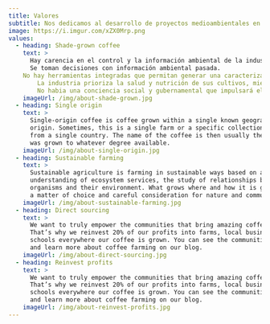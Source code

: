 ```yaml
---
title: Valores
subtitle: Nos dedicamos al desarrollo de proyectos medioambientales en todas sus fases, enfocados en el área marítima costera
image: https://i.imgur.com/xZX0Mrp.png
values:
  - heading: Shade-grown coffee
    text: >
      Hay carencia en el control y la información ambiental de la industria acuícola.
      Se toman decisiones con información ambiental pasada.
    No hay herramientas integradas que permitan generar una caracterización en tiempo real y predicción en corto plazo del impacto ambiental. 
        La industria prioriza la salud y nutrición de sus cultivos, mientras que las tecnologias en el ambito ambiental se encuentran menos desarrolladas.
        No habia una conciencia social y gubernamental que impulsará el control ambiental de las industrias primarias.
    imageUrl: /img/about-shade-grown.jpg
  - heading: Single origin
    text: >
      Single-origin coffee is coffee grown within a single known geographic
      origin. Sometimes, this is a single farm or a specific collection of beans
      from a single country. The name of the coffee is then usually the place it
      was grown to whatever degree available.
    imageUrl: /img/about-single-origin.jpg
  - heading: Sustainable farming
    text: >
      Sustainable agriculture is farming in sustainable ways based on an
      understanding of ecosystem services, the study of relationships between
      organisms and their environment. What grows where and how it is grown are
      a matter of choice and careful consideration for nature and communities.
    imageUrl: /img/about-sustainable-farming.jpg
  - heading: Direct sourcing
    text: >
      We want to truly empower the communities that bring amazing coffee to you.
      That’s why we reinvest 20% of our profits into farms, local businesses and
      schools everywhere our coffee is grown. You can see the communities grow
      and learn more about coffee farming on our blog.
    imageUrl: /img/about-direct-sourcing.jpg
  - heading: Reinvest profits
    text: >
      We want to truly empower the communities that bring amazing coffee to you.
      That’s why we reinvest 20% of our profits into farms, local businesses and
      schools everywhere our coffee is grown. You can see the communities grow
      and learn more about coffee farming on our blog.
    imageUrl: /img/about-reinvest-profits.jpg
---
```

